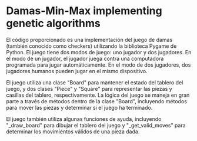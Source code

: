 # Damas-Min-Max implementing genetic algorithms


El código proporcionado es una implementación del juego de damas (también conocido como checkers) utilizando la biblioteca Pygame de Python. El juego tiene dos modos de juego: uno jugador y dos jugadores. En el modo de un jugador, el jugador juega contra una computadora programada para jugar automáticamente. En el modo de dos jugadores, dos jugadores humanos pueden jugar en el mismo dispositivo.

El juego utiliza una clase "Board" para mantener el estado del tablero del juego, y dos clases "Piece" y "Square" para representar las piezas y casillas del tablero, respectivamente. La lógica del juego se maneja en gran parte a través de métodos dentro de la clase "Board", incluyendo métodos para mover las piezas y determinar si el juego ha terminado.

El juego también utiliza algunas funciones de ayuda, incluyendo "\_draw_board" para dibujar el tablero del juego y "\_get_valid_moves" para determinar los movimientos válidos de una pieza dada.


